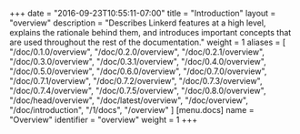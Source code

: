 +++
date = "2016-09-23T10:55:11-07:00"
title = "Introduction"
layout = "overview"
description = "Describes Linkerd features at a high level, explains the rationale behind them, and introduces important concepts that are used throughout the rest of the documentation."
weight = 1
aliases = [
  "/doc/0.1.0/overview",
  "/doc/0.2.0/overview",
  "/doc/0.2.1/overview",
  "/doc/0.3.0/overview",
  "/doc/0.3.1/overview",
  "/doc/0.4.0/overview",
  "/doc/0.5.0/overview",
  "/doc/0.6.0/overview",
  "/doc/0.7.0/overview",
  "/doc/0.7.1/overview",
  "/doc/0.7.2/overview",
  "/doc/0.7.3/overview",
  "/doc/0.7.4/overview",
  "/doc/0.7.5/overview",
  "/doc/0.8.0/overview",
  "/doc/head/overview",
  "/doc/latest/overview",
  "/doc/overview",
  "/doc/introduction",
  "/1/docs",
  "/overview"
]
[menu.docs]
  name = "Overview"
  identifier = "overview"
  weight = 1
+++
